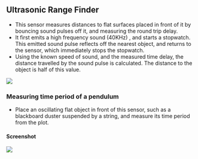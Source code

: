 Ultrasonic Range Finder
---

* This sensor measures distances to flat surfaces placed in front of it by bouncing sound pulses off it, and measuring the round trip delay.
* It first emits a high frequency sound (40KHz) , and starts a stopwatch. This emitted sound pulse reflects off the nearest object, and returns to the sensor, which immediately stops the stopwatch.
* Using the known speed of sound, and the measured time delay, the distance travelled by the sound pulse is calculated. The distance to the object is half of this value.

![](https://github.com/fossasia/pslab-experiments/blob/master/images/screenshots/HCSR04.png)

### Measuring time period of a pendulum
* Place an oscillating flat object in front of this sensor, such as a blackboard duster suspended by a string, and measure its time period from the plot.

#### Screenshot

![](https://github.com/fossasia/pslab-experiments/blob/master/images/screenshots/HCSR04.png)

